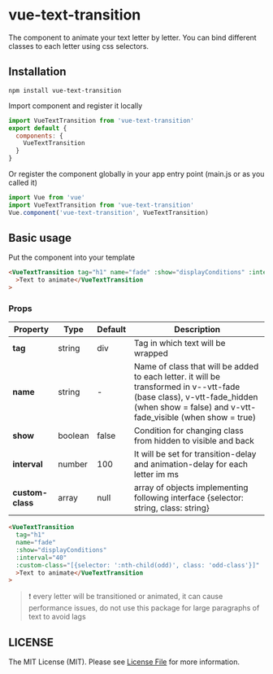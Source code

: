 # vue-text-transition

The component to animate your text letter by letter. You can bind different classes to each letter using css selectors.

## Installation

```
npm install vue-text-transition
```

Import component and register it locally

```javascript
import VueTextTransition from 'vue-text-transition'
export default {
  components: {
    VueTextTransition
  }
}
```

Or register the component globally in your app entry point (main.js or as you called it)

```javascript
import Vue from 'vue'
import VueTextTransition from 'vue-text-transition'
Vue.component('vue-text-transition', VueTextTransition)
```

## Basic usage

Put the component into your template

```html
<VueTextTransition tag="h1" name="fade" :show="displayСonditions" :interval="40"
  >Text to animate</VueTextTransition
>
```

### Props

| Property         | Type    | Default | Description                                                                                                                                                                          |
| ---------------- | ------- | ------- | ------------------------------------------------------------------------------------------------------------------------------------------------------------------------------------ |
| **tag**          | string  | div     | Tag in which text will be wrapped                                                                                                                                                    |
| **name**         | string  | -       | Name of class that will be added to each letter. it will be transformed in v--vtt-fade (base class), v-vtt-fade_hidden (when show = false) and v-vtt-fade_visible (when show = true) |
| **show**         | boolean | false   | Condition for changing class from hidden to visible and back                                                                                                                         |
| **interval**     | number  | 100     | It will be set for transition-delay and animation-delay for each letter im ms                                                                                                        |
| **custom-class** | array   | null    | array of objects implementing following interface {selector: string, class: string}                                                                                                  |

```html
<VueTextTransition
  tag="h1"
  name="fade"
  :show="displayСonditions"
  :interval="40"
  :custom-class="[{selector: ':nth-child(odd)', class: 'odd-class'}]"
  >Text to animate</VueTextTransition
>
```

> :exclamation: every letter will be transitioned or animated, it can cause performance issues, do not use this package for large paragraphs of text to avoid lags

## LICENSE

The MIT License (MIT). Please see [License File](LICENSE.md) for more information.
